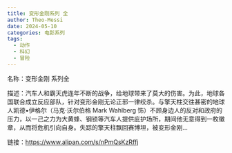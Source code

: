 ```yaml
---
title: 变形金刚系列 全
author: Theo-Messi
date: 2024-05-10
categories: 电影系列
tags:
  - 动作
  - 科幻
  - 冒险
---
```


名称：变形金刚 系列全

描述：汽车人和霸天虎连年不断的战争，给地球带来了莫大的伤害。为此，地球各国联合成立反应部队，针对变形金刚无论正邪一律绞杀。与擎天柱交往甚密的地球人凯德•伊格尔（马克·沃尔伯格 Mark Wahlberg 饰）不顾身边人的反对和政府的压力，以一己之力为大黄蜂、钢锁等汽车人提供庇护场所，期间他无意得到一枚徽章，从而将危机引向自身。失踪的擎天柱飘回赛博坦，被变形金刚...

链接：https://www.alipan.com/s/nPmQsKzRffj
